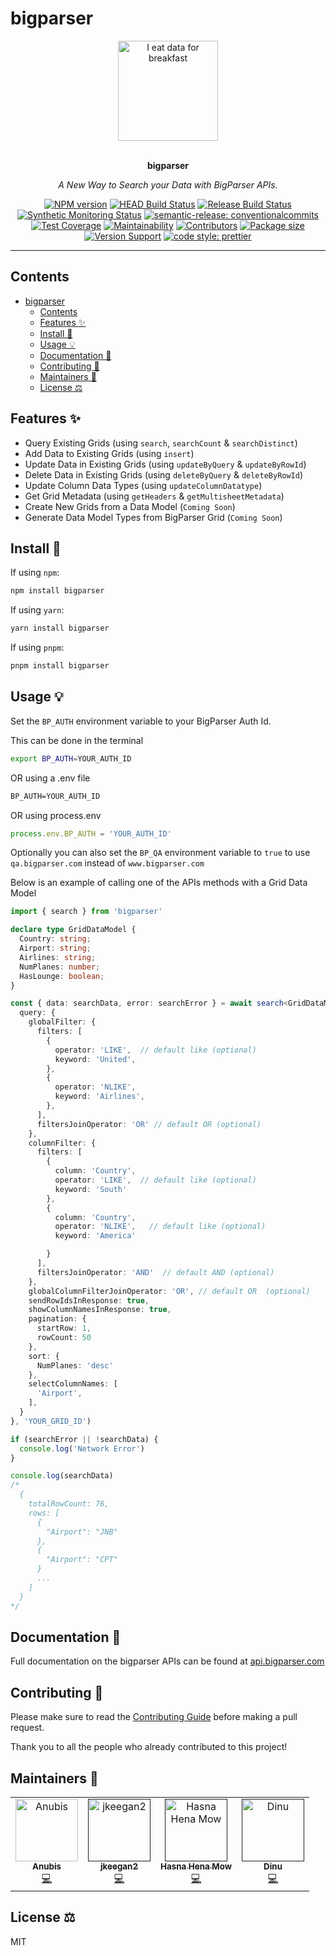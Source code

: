 # bigparser

<div align="center">
  <a href="#">
    <img src="assets/fun.gif" alt="I eat data for breakfast" height="160" />
  </a>
  <br>
  <br>
  <p>
    <b>bigparser</b>
  </p>
  <p>
     <i>A New Way to Search your Data with BigParser APIs.</i>
  </p>
  <p>

[![NPM version](https://img.shields.io/npm/v/bigparser?style=flat-square)](https://img.shields.io/npm/v/bigparser?style=flat-square)
[![HEAD Build Status](https://github.com/intellibus/bigparser/actions/workflows/CI.yml/badge.svg?style=flat-square)](https://github.com/intellibus/bigparser/actions/workflows/CI.yml)
[![Release Build Status](https://github.com/intellibus/bigparser/actions/workflows/CD.yml/badge.svg?style=flat-square)](https://github.com/intellibus/bigparser/actions/workflows/CD.yml)
[![Synthetic Monitoring Status](https://github.com/intellibus/bigparser/actions/workflows/SM.yml/badge.svg?style=flat-square)](https://github.com/intellibus/bigparser/actions/workflows/SM.yml)
[![semantic-release: conventionalcommits](https://img.shields.io/badge/semantic--release-conventionalcommits-e10079?logo=semantic-release)](https://github.com/semantic-release/semantic-release)
[![Test Coverage](https://api.codeclimate.com/v1/badges/64436d03e7566e8e9bee/test_coverage)](https://codeclimate.com/github/intellibus/bigparser/test_coverage)
[![Maintainability](https://api.codeclimate.com/v1/badges/64436d03e7566e8e9bee/maintainability)](https://codeclimate.com/github/intellibus/bigparser/maintainability)
[![Contributors](https://img.shields.io/github/contributors-anon/intellibus/bigparser?style=flat-square)](https:/github.com/intellibus/bigparser/graphs/contributors)
[![Package size](https://img.shields.io/bundlephobia/min/bigparser?style=flat-square)](https://bundlephobia.com/package/bigparser)
[![Version Support](https://img.shields.io/node/v/bigparser?style=flat-square)](https://npmjs.com/package/bigparser)
[![code style: prettier](https://img.shields.io/badge/code_style-prettier-ff69b4.svg?style=flat-square)](https://github.com/prettier/prettier)

  </p>
</div>

---

## Contents

- [bigparser](#bigparser)
  - [Contents](#contents)
  - [Features ✨](#features-)
  - [Install 🐙](#install-)
  - [Usage 💡](#usage-)
  - [Documentation 📄](#documentation-)
  - [Contributing 🍰](#contributing-)
  - [Maintainers 👷](#maintainers-)
  - [License ⚖️](#license-️)

## Features ✨

- Query Existing Grids (using `search`, `searchCount` & `searchDistinct`)
- Add Data to Existing Grids (using `insert`)
- Update Data in Existing Grids (using `updateByQuery` & `updateByRowId`)
- Delete Data in Existing Grids (using `deleteByQuery` & `deleteByRowId`)
- Update Column Data Types (using `updateColumnDatatype`)
- Get Grid Metadata (using `getHeaders` & `getMultisheetMetadata`)
- Create New Grids from a Data Model (`Coming Soon`)
- Generate Data Model Types from BigParser Grid (`Coming Soon`)

## Install 🐙

If using `npm`:

```sh
npm install bigparser
```

If using `yarn`:

```sh
yarn install bigparser
```

If using `pnpm`:

```sh
pnpm install bigparser
```

## Usage 💡

Set the `BP_AUTH` environment variable to your BigParser Auth Id.

This can be done in the terminal

```sh
export BP_AUTH=YOUR_AUTH_ID
```

OR using a .env file

```txt
BP_AUTH=YOUR_AUTH_ID
```

OR using process.env

```typescript
process.env.BP_AUTH = 'YOUR_AUTH_ID'
```

Optionally you can also set the `BP_QA` environment variable to `true` to use `qa.bigparser.com` instead of `www.bigparser.com`

Below is an example of calling one of the APIs methods with a Grid Data Model

```typescript
import { search } from 'bigparser'

declare type GridDataModel {
  Country: string;
  Airport: string;
  Airlines: string;
  NumPlanes: number;
  HasLounge: boolean;
}

const { data: searchData, error: searchError } = await search<GridDataModel>({
  query: {
    globalFilter: {
      filters: [
        {
          operator: 'LIKE',  // default like (optional)
          keyword: 'United',
        },
        {
          operator: 'NLIKE',
          keyword: 'Airlines',
        },
      ],
      filtersJoinOperator: 'OR' // default OR (optional)
    },
    columnFilter: {
      filters: [
        {
          column: 'Country',
          operator: 'LIKE',  // default like (optional)
          keyword: 'South'
        },
        {
          column: 'Country',
          operator: 'NLIKE',   // default like (optional)
          keyword: 'America'

        }
      ],
      filtersJoinOperator: 'AND'  // default AND (optional)
    },
    globalColumnFilterJoinOperator: 'OR', // default OR  (optional)
    sendRowIdsInResponse: true,
    showColumnNamesInResponse: true,
    pagination: {
      startRow: 1,
      rowCount: 50
    },
    sort: {
      NumPlanes: 'desc'
    },
    selectColumnNames: [
      'Airport',
    ],
  }
}, 'YOUR_GRID_ID')

if (searchError || !searchData) {
  console.log('Network Error')
}

console.log(searchData)
/*
  {
    totalRowCount: 76,
    rows: [
      {
        "Airport": "JNB"
      },
      {
        "Airport": "CPT"
      }
      ...
    ]
  }
*/

```

## Documentation 📄

Full documentation on the bigparser APIs can be found at [api.bigparser.com](https://api.bigparser.com)

## Contributing 🍰

Please make sure to read the [Contributing Guide](CONTRIBUTING.md) before making a pull request.

Thank you to all the people who already contributed to this project!

## Maintainers 👷

<table>
  <tr>
    <td align="center"><a href="https://anubis.me/"><img src="https://avatars3.githubusercontent.com/u/15962062?s=460&v=4" width="100px;" alt="Anubis"/><br /><sub><b>Anubis</b></sub></a><br /><a href="#" title="Code">💻</a></td>
    <td align="center"><a href=""><img src="https://avatars3.githubusercontent.com/u/93603340?s=460&v=4" width="100px;" alt="jkeegan2"/><br /><sub><b>jkeegan2</b></sub></a><br /><a href="#" title="Code">💻</a></td>
    <td align="center"><a href=""><img src="https://avatars3.githubusercontent.com/u/37832457?s=460&v=4" width="100px;" alt="Hasna Hena Mow"/><br /><sub><b>Hasna Hena Mow</b></sub></a><br /><a href="#" title="Code">💻</a></td>
    <td align="center"><a href=""><img src="https://avatars3.githubusercontent.com/u/61206601?s=460&v=4" width="100px;" alt="Dinu"/><br /><sub><b>Dinu</b></sub></a><br /><a href="#" title="Code">💻</a></td>
  </tr>
</table>

## License ⚖️

MIT
